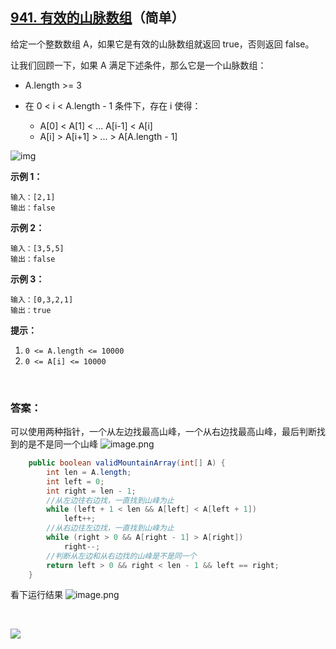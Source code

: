 

## [941. 有效的山脉数组](https://leetcode-cn.com/problems/valid-mountain-array/)（简单）

给定一个整数数组 A，如果它是有效的山脉数组就返回 true，否则返回 false。

让我们回顾一下，如果 A 满足下述条件，那么它是一个山脉数组：

- A.length >= 3

- 在 0 < i < A.length - 1 条件下，存在 i 使得：
  - A[0] < A[1] < ... A[i-1] < A[i]
  - A[i] > A[i+1] > ... > A[A.length - 1]

![img](https://assets.leetcode.com/uploads/2019/10/20/hint_valid_mountain_array.png)

**示例 1：**

```
输入：[2,1]
输出：false
```

**示例 2：**

```
输入：[3,5,5]
输出：false
```

**示例 3：**

```
输入：[0,3,2,1]
输出：true
```



**提示：**

1. `0 <= A.length <= 10000`
2. `0 <= A[i] <= 10000 `



<br/>

### 答案：

可以使用两种指针，一个从左边找最高山峰，一个从右边找最高山峰，最后判断找到的是不是同一个山峰
![image.png](https://pic.leetcode-cn.com/1604367864-BSFQoM-image.png)

```java
    public boolean validMountainArray(int[] A) {
        int len = A.length;
        int left = 0;
        int right = len - 1;
        //从左边往右边找，一直找到山峰为止
        while (left + 1 < len && A[left] < A[left + 1])
            left++;
        //从右边往左边找，一直找到山峰为止
        while (right > 0 && A[right - 1] > A[right])
            right--;
        //判断从左边和从右边找的山峰是不是同一个
        return left > 0 && right < len - 1 && left == right;
    }
```

看下运行结果
![image.png](https://pic.leetcode-cn.com/1604367905-TnPBfN-image.png)



<br>

![](https://img-blog.csdnimg.cn/20200807155236311.png)


